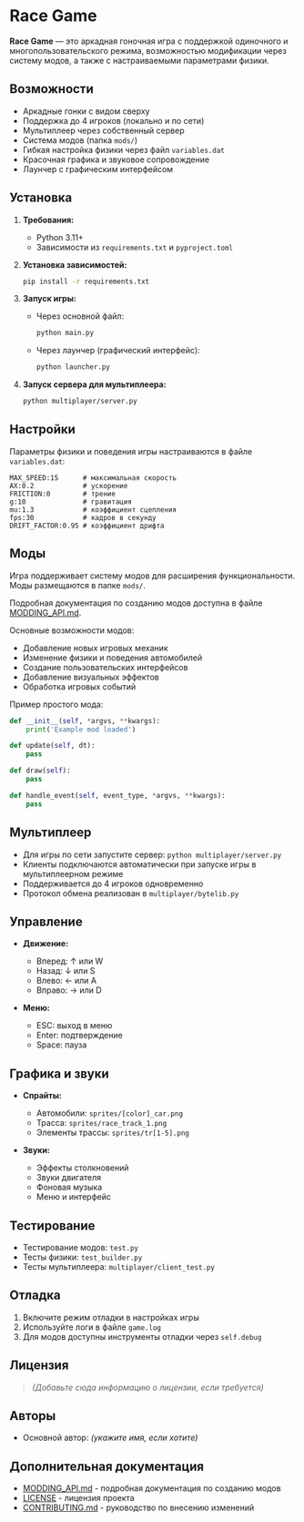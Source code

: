 # Race Game

**Race Game** — это аркадная гоночная игра с поддержкой одиночного и многопользовательского режима, возможностью модификации через систему модов, а также с настраиваемыми параметрами физики.

## Возможности

- Аркадные гонки с видом сверху
- Поддержка до 4 игроков (локально и по сети)
- Мультиплеер через собственный сервер
- Система модов (папка `mods/`)
- Гибкая настройка физики через файл `variables.dat`
- Красочная графика и звуковое сопровождение
- Лаунчер с графическим интерфейсом


## Установка

1. **Требования:**
   - Python 3.11+
   - Зависимости из `requirements.txt` и `pyproject.toml`

2. **Установка зависимостей:**
   ```bash
   pip install -r requirements.txt
   ```

3. **Запуск игры:**
   - Через основной файл:
     ```bash
     python main.py
     ```
   - Через лаунчер (графический интерфейс):
     ```bash
     python launcher.py
     ```

4. **Запуск сервера для мультиплеера:**
   ```bash
   python multiplayer/server.py
   ```

## Настройки

Параметры физики и поведения игры настраиваются в файле `variables.dat`:
```
MAX_SPEED:15      # максимальная скорость
AX:0.2            # ускорение
FRICTION:0        # трение
g:10              # гравитация
mu:1.3            # коэффициент сцепления
fps:30            # кадров в секунду
DRIFT_FACTOR:0.95 # коэффициент дрифта
```

## Моды

Игра поддерживает систему модов для расширения функциональности. Моды размещаются в папке `mods/`.

Подробная документация по созданию модов доступна в файле [MODDING_API.md](MODDING_API.md).

Основные возможности модов:
- Добавление новых игровых механик
- Изменение физики и поведения автомобилей
- Создание пользовательских интерфейсов
- Добавление визуальных эффектов
- Обработка игровых событий

Пример простого мода:
```python
def __init__(self, *argvs, **kwargs):
    print('Example mod loaded')

def update(self, dt):
    pass

def draw(self):
    pass

def handle_event(self, event_type, *argvs, **kwargs):
    pass
```

## Мультиплеер

- Для игры по сети запустите сервер: `python multiplayer/server.py`
- Клиенты подключаются автоматически при запуске игры в мультиплеерном режиме
- Поддерживается до 4 игроков одновременно
- Протокол обмена реализован в `multiplayer/bytelib.py`

## Управление

- **Движение:**
  - Вперед: ↑ или W
  - Назад: ↓ или S
  - Влево: ← или A
  - Вправо: → или D

- **Меню:**
  - ESC: выход в меню
  - Enter: подтверждение
  - Space: пауза

## Графика и звуки

- **Спрайты:**
  - Автомобили: `sprites/[color]_car.png`
  - Трасса: `sprites/race_track_1.png`
  - Элементы трассы: `sprites/tr[1-5].png`

- **Звуки:**
  - Эффекты столкновений
  - Звуки двигателя
  - Фоновая музыка
  - Меню и интерфейс

## Тестирование

- Тестирование модов: `test.py`
- Тесты физики: `test_builder.py`
- Тесты мультиплеера: `multiplayer/client_test.py`

## Отладка

1. Включите режим отладки в настройках игры
2. Используйте логи в файле `game.log`
3. Для модов доступны инструменты отладки через `self.debug`

## Лицензия

> *(Добавьте сюда информацию о лицензии, если требуется)*

## Авторы

- Основной автор: *(укажите имя, если хотите)*

## Дополнительная документация

- [MODDING_API.md](MODDING_API.md) - подробная документация по созданию модов
- [LICENSE](LICENSE) - лицензия проекта
- [CONTRIBUTING.md](CONTRIBUTING.md) - руководство по внесению изменений
